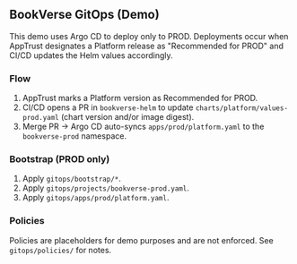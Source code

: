 ## BookVerse GitOps (Demo)

This demo uses Argo CD to deploy only to PROD. Deployments occur when AppTrust designates a Platform release as "Recommended for PROD" and CI/CD updates the Helm values accordingly.

### Flow
1. AppTrust marks a Platform version as Recommended for PROD.
2. CI/CD opens a PR in `bookverse-helm` to update `charts/platform/values-prod.yaml` (chart version and/or image digest).
3. Merge PR → Argo CD auto-syncs `apps/prod/platform.yaml` to the `bookverse-prod` namespace.

### Bootstrap (PROD only)
1. Apply `gitops/bootstrap/*`.
2. Apply `gitops/projects/bookverse-prod.yaml`.
3. Apply `gitops/apps/prod/platform.yaml`.

### Policies
Policies are placeholders for demo purposes and are not enforced. See `gitops/policies/` for notes.


